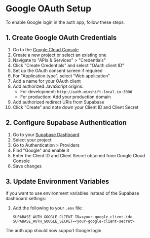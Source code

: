 # Google OAuth Setup

To enable Google login in the auth app, follow these steps:

## 1. Create Google OAuth Credentials

1. Go to the [Google Cloud Console](https://console.cloud.google.com/)
2. Create a new project or select an existing one
3. Navigate to "APIs & Services" > "Credentials"
4. Click "Create Credentials" and select "OAuth client ID"
5. Set up the OAuth consent screen if required
6. For "Application type", select "Web application"
7. Add a name for your OAuth client
8. Add authorized JavaScript origins:
   - For development: `http://auth.mixshift-local.io:3000`
   - For production: Add your production domain
9. Add authorized redirect URIs from Supabase
10. Click "Create" and note down your Client ID and Client Secret

## 2. Configure Supabase Authentication

1. Go to your [Supabase Dashboard](https://app.supabase.com/)
2. Select your project
3. Go to Authentication > Providers
4. Find "Google" and enable it
5. Enter the Client ID and Client Secret obtained from Google Cloud Console
6. Save changes

## 3. Update Environment Variables

If you want to use environment variables instead of the Supabase dashboard settings:

1. Add the following to your `.env` file:
   ```
   SUPABASE_AUTH_GOOGLE_CLIENT_ID=<your-google-client-id>
   SUPABASE_AUTH_GOOGLE_SECRET=<your-google-client-secret>
   ```

The auth app should now support Google login.
